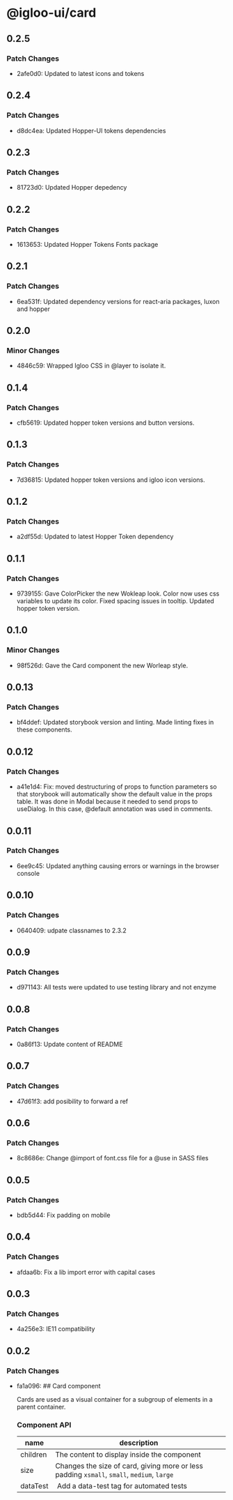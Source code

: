# @igloo-ui/card

## 0.2.5

### Patch Changes

- 2afe0d0: Updated to latest icons and tokens

## 0.2.4

### Patch Changes

- d8dc4ea: Updated Hopper-UI tokens dependencies

## 0.2.3

### Patch Changes

- 81723d0: Updated Hopper depedency

## 0.2.2

### Patch Changes

- 1613653: Updated Hopper Tokens Fonts package

## 0.2.1

### Patch Changes

- 6ea531f: Updated dependency versions for react-aria packages, luxon and hopper

## 0.2.0

### Minor Changes

- 4846c59: Wrapped Igloo CSS in @layer to isolate it.

## 0.1.4

### Patch Changes

- cfb5619: Updated hopper token versions and button versions.

## 0.1.3

### Patch Changes

- 7d36815: Updated hopper token versions and igloo icon versions.

## 0.1.2

### Patch Changes

- a2df55d: Updated to latest Hopper Token dependency

## 0.1.1

### Patch Changes

- 9739155: Gave ColorPicker the new Wokleap look. Color now uses css variables to update its color. Fixed spacing issues in tooltip. Updated hopper token version.

## 0.1.0

### Minor Changes

- 98f526d: Gave the Card component the new Worleap style.

## 0.0.13

### Patch Changes

- bf4ddef: Updated storybook version and linting. Made linting fixes in these components.

## 0.0.12

### Patch Changes

- a41e1d4: Fix: moved destructuring of props to function parameters so that storybook will automatically show the default value in the props table. It was done in Modal because it needed to send props to useDialog. In this case, @default annotation was used in comments.

## 0.0.11

### Patch Changes

- 6ee9c45: Updated anything causing errors or warnings in the browser console

## 0.0.10

### Patch Changes

- 0640409: udpate classnames to 2.3.2

## 0.0.9

### Patch Changes

- d971143: All tests were updated to use testing library and not enzyme

## 0.0.8

### Patch Changes

- 0a86f13: Update content of README

## 0.0.7

### Patch Changes

- 47d61f3: add posibility to forward a ref

## 0.0.6

### Patch Changes

- 8c8686e: Change @import of font.css file for a @use in SASS files

## 0.0.5

### Patch Changes

- bdb5d44: Fix padding on mobile

## 0.0.4

### Patch Changes

- afdaa6b: Fix a lib import error with capital cases

## 0.0.3

### Patch Changes

- 4a256e3: IE11 compatibility

## 0.0.2

### Patch Changes

- fa1a096: ## Card component

  Cards are used as a visual container for a subgroup of elements in a parent container.

  ### Component API

  | name     | description                                                                                |
  | -------- | ------------------------------------------------------------------------------------------ |
  | children | The content to display inside the component                                                |
  | size     | Changes the size of card, giving more or less padding `xsmall`, `small`, `medium`, `large` |
  | dataTest |  Add a data-test tag for automated tests                                                   |
